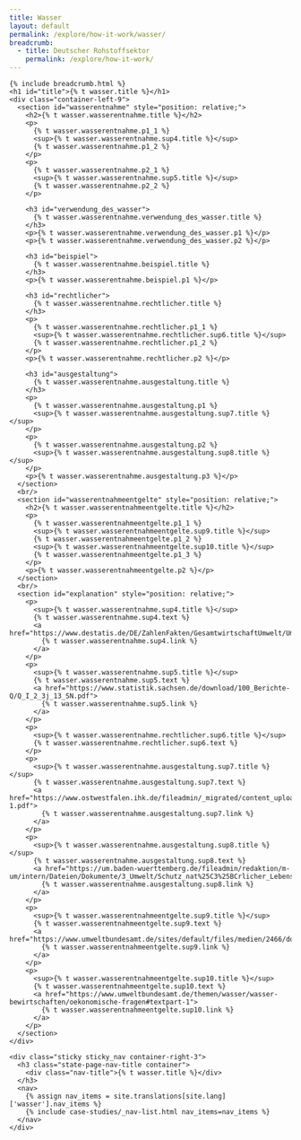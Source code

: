 ```yaml
---
title: Wasser
layout: default
permalink: /explore/how-it-work/wasser/
breadcrumb:
  - title: Deutscher Rohstoffsektor
    permalink: /explore/how-it-work/
---
```

<link rel="stylesheet" type="text/css" href="{{ site.baseurl_root }}/css/slick-theme.css"/>
<link rel="stylesheet" type="text/css" href="//cdn.jsdelivr.net/jquery.slick/1.6.0/slick.css"/>

<main class="container-page-wrapper layout-state-pages">
  <section class="container" style="position: relative;">

    {% include breadcrumb.html %}
    <h1 id="title">{% t wasser.title %}</h1>
    <div class="container-left-9">
      <section id="wasserentnahme" style="position: relative;">
        <h2>{% t wasser.wasserentnahme.title %}</h2>
        <p>
          {% t wasser.wasserentnahme.p1_1 %}
          <sup>{% t wasser.wasserentnahme.sup4.title %}</sup>
          {% t wasser.wasserentnahme.p1_2 %}
        </p>
        <p>
          {% t wasser.wasserentnahme.p2_1 %}
          <sup>{% t wasser.wasserentnahme.sup5.title %}</sup>
          {% t wasser.wasserentnahme.p2_2 %}
        </p>

        <h3 id="verwendung_des_wasser">
          {% t wasser.wasserentnahme.verwendung_des_wasser.title %}
        </h3>
        <p>{% t wasser.wasserentnahme.verwendung_des_wasser.p1 %}</p>
        <p>{% t wasser.wasserentnahme.verwendung_des_wasser.p2 %}</p>

        <h3 id="beispiel">
          {% t wasser.wasserentnahme.beispiel.title %}
        </h3>
        <p>{% t wasser.wasserentnahme.beispiel.p1 %}</p>

        <h3 id="rechtlicher">
          {% t wasser.wasserentnahme.rechtlicher.title %}
        </h3>
        <p>
          {% t wasser.wasserentnahme.rechtlicher.p1_1 %}
          <sup>{% t wasser.wasserentnahme.rechtlicher.sup6.title %}</sup>
          {% t wasser.wasserentnahme.rechtlicher.p1_2 %}
        </p>
        <p>{% t wasser.wasserentnahme.rechtlicher.p2 %}</p>

        <h3 id="ausgestaltung">
          {% t wasser.wasserentnahme.ausgestaltung.title %}
        </h3>
        <p>
          {% t wasser.wasserentnahme.ausgestaltung.p1 %}
          <sup>{% t wasser.wasserentnahme.ausgestaltung.sup7.title %}</sup>
        </p>
        <p>
          {% t wasser.wasserentnahme.ausgestaltung.p2 %}
          <sup>{% t wasser.wasserentnahme.ausgestaltung.sup8.title %}</sup>
        </p>
        <p>{% t wasser.wasserentnahme.ausgestaltung.p3 %}</p>
      </section>
      <br/>
      <section id="wasserentnahmeentgelte" style="position: relative;">
        <h2>{% t wasser.wasserentnahmeentgelte.title %}</h2>
        <p>
          {% t wasser.wasserentnahmeentgelte.p1_1 %}
          <sup>{% t wasser.wasserentnahmeentgelte.sup9.title %}</sup>
          {% t wasser.wasserentnahmeentgelte.p1_2 %}
          <sup>{% t wasser.wasserentnahmeentgelte.sup10.title %}</sup>
          {% t wasser.wasserentnahmeentgelte.p1_3 %}
        </p>
        <p>{% t wasser.wasserentnahmeentgelte.p2 %}</p>
      </section>
      <br/>
      <section id="explanation" style="position: relative;">
        <p>
          <sup>{% t wasser.wasserentnahme.sup4.title %}</sup>
          {% t wasser.wasserentnahme.sup4.text %}
          <a href="https://www.destatis.de/DE/ZahlenFakten/GesamtwirtschaftUmwelt/Umwelt/UmweltoekonomischeGesamtrechnungen/MaterialEnergiefluesse/Tabellen/EntnahmeWasser.html">
            {% t wasser.wasserentnahme.sup4.link %}
          </a>
        </p>
        <p>
          <sup>{% t wasser.wasserentnahme.sup5.title %}</sup>
          {% t wasser.wasserentnahme.sup5.text %}
          <a href="https://www.statistik.sachsen.de/download/100_Berichte-Q/Q_I_2_3j_13_SN.pdf">
            {% t wasser.wasserentnahme.sup5.link %}
          </a>
        </p>
        <p>
          <sup>{% t wasser.wasserentnahme.rechtlicher.sup6.title %}</sup>
          {% t wasser.wasserentnahme.rechtlicher.sup6.text %}
        </p>
        <p>
          <sup>{% t wasser.wasserentnahme.ausgestaltung.sup7.title %}</sup>
          {% t wasser.wasserentnahme.ausgestaltung.sup7.text %}
          <a href="https://www.ostwestfalen.ihk.de/fileadmin/_migrated/content_uploads/WEE_Wasserentnahmeentgelte_der_Laender_Broschure-1.pdf">
            {% t wasser.wasserentnahme.ausgestaltung.sup7.link %}
          </a>
        </p>
        <p>
          <sup>{% t wasser.wasserentnahme.ausgestaltung.sup8.title %}</sup>
          {% t wasser.wasserentnahme.ausgestaltung.sup8.text %}
          <a href="https://um.baden-wuerttemberg.de/fileadmin/redaktion/m-um/intern/Dateien/Dokumente/3_Umwelt/Schutz_nat%25C3%25BCrlicher_Lebensgrundlagen/Wasser/Rechtsvorschriften/WEE/160630_Endbericht_WEE_UFZ.pdf">
            {% t wasser.wasserentnahme.ausgestaltung.sup8.link %}
          </a>
        </p>
        <p>
          <sup>{% t wasser.wasserentnahmeentgelte.sup9.title %}</sup>
          {% t wasser.wasserentnahmeentgelte.sup9.text %}
          <a href="https://www.umweltbundesamt.de/sites/default/files/medien/2466/dokumente/tabelle_wasserentnahmeentgelte_im_rohstoffsektor_uba_neu.docx">
            {% t wasser.wasserentnahmeentgelte.sup9.link %}
          </a>
        </p>
        <p>
          <sup>{% t wasser.wasserentnahmeentgelte.sup10.title %}</sup>
          {% t wasser.wasserentnahmeentgelte.sup10.text %}
          <a href="https://www.umweltbundesamt.de/themen/wasser/wasser-bewirtschaften/oekonomische-fragen#textpart-1">
            {% t wasser.wasserentnahmeentgelte.sup10.link %}
          </a>
        </p>
      </section>
    </div>

    <div class="sticky sticky_nav container-right-3">
      <h3 class="state-page-nav-title container">
        <div class="nav-title">{% t wasser.title %}</div>
      </h3>
      <nav>
        {% assign nav_items = site.translations[site.lang]['wasser'].nav_items %}
        {% include case-studies/_nav-list.html nav_items=nav_items %}
      </nav>
    </div>
  </section>
</main>

<script src="https://ajax.googleapis.com/ajax/libs/jquery/1.12.4/jquery.min.js"></script>
<script type="text/javascript" src="//cdn.jsdelivr.net/jquery.slick/1.6.0/slick.min.js"></script>
<script type="text/javascript" src="{{ site.baseurl_root }}/js/lib/static.min.js" charset="utf-8"></script>
